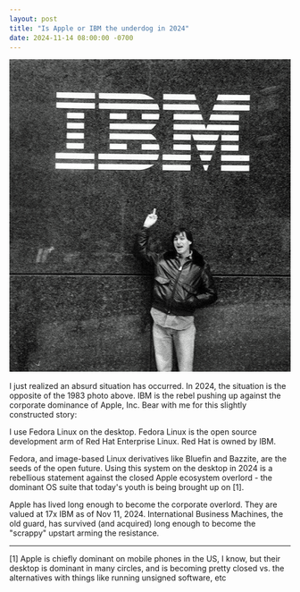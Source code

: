 ```yaml
---
layout: post
title: "Is Apple or IBM the underdog in 2024"
date: 2024-11-14 08:00:00 -0700
---
```


![](/assets/rebels/steve-jobs-ibm-middle-finger.png)

I just realized an absurd situation has occurred. In 2024, the situation is the opposite of the 1983 photo above. IBM is the rebel pushing up against the corporate dominance of Apple, Inc. Bear with me for this slightly constructed story:

I use Fedora Linux on the desktop. Fedora Linux is the open source development arm of Red Hat Enterprise Linux. Red Hat is owned by IBM.

Fedora, and image-based Linux derivatives like Bluefin and Bazzite, are the seeds of the open future. Using this system on the desktop in 2024 is a rebellious statement against the closed Apple ecosystem overlord - the dominant OS suite that today's youth is being brought up on [1].

Apple has lived long enough to become the corporate overlord. They are valued at 17x IBM as of Nov 11, 2024. International Business Machines, the old guard, has survived (and acquired) long enough to become the "scrappy" upstart arming the resistance.

---

[1] Apple is chiefly dominant on mobile phones in the US, I know, but their desktop is dominant in many circles, and is becoming pretty closed vs. the alternatives with things like running unsigned software, etc

